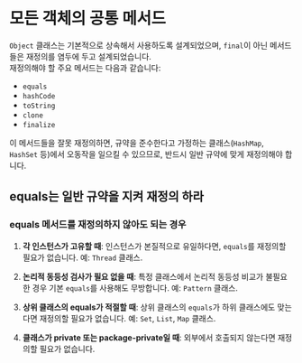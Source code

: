 # 모든 객체의 공통 메서드

`Object` 클래스는 기본적으로 상속해서 사용하도록 설계되었으며, `final`이 아닌 메서드들은 재정의를 염두에 두고 설계되었습니다.  
재정의해야 할 주요 메서드는 다음과 같습니다:

- `equals`
- `hashCode`
- `toString`
- `clone`
- `finalize`

이 메서드들을 잘못 재정의하면, 규약을 준수한다고 가정하는 클래스(`HashMap`, `HashSet` 등)에서 오동작을 일으킬 수 있으므로, 반드시 일반 규약에 맞게 재정의해야 합니다.

## equals는 일반 규약을 지켜 재정의 하라

### equals 메서드를 재정의하지 않아도 되는 경우

1. **각 인스턴스가 고유할 때**: 인스턴스가 본질적으로 유일하다면, `equals`를 재정의할 필요가 없습니다. 예: `Thread` 클래스.

2. **논리적 동등성 검사가 필요 없을 때**: 특정 클래스에서 논리적 동등성 비교가 불필요한 경우 기본 `equals`를 사용해도 무방합니다. 예: `Pattern` 클래스.

3. **상위 클래스의 equals가 적절할 때**: 상위 클래스의 `equals`가 하위 클래스에도 맞는다면 재정의할 필요가 없습니다. 예: `Set`, `List`, `Map` 클래스.

4. **클래스가 private 또는 package-private일 때**: 외부에서 호출되지 않는다면 재정의할 필요가 없습니다.

